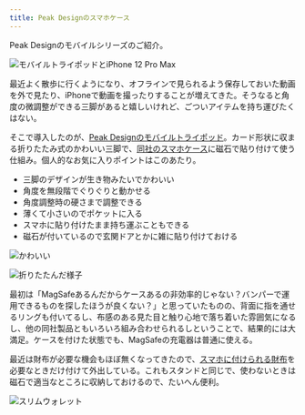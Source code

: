 ```yaml
---
title: Peak Designのスマホケース
---
```

Peak Designのモバイルシリーズのご紹介。

![](https://lh6.googleusercontent.com/yD8BFelTdsNcz8jUUaJa5WQjWna_9BJtTbHcy-9hOHkv2KKBV_GwYuWne0biaJmrwkWrPIj4-JKPq2ew1qsxBIl6V7ijCBFinNnKv6AxfCVcMn5jjAiBPhFENUrExDO7WisAah2rpkylxJ0a8QatsQ "モバイルトライポッドとiPhone 12 Pro Max")

最近よく散歩に行くようになり、オフラインで見られるよう保存しておいた動画を外で見たり、iPhoneで動画を撮ったりすることが増えてきた。そうなると角度の微調整ができる三脚があると嬉しいけれど、ごついアイテムを持ち運びたくはない。

そこで導入したのが、[Peak Designのモバイルトライポッド](https://www.amazon.co.jp/dp/B09FRZPLL3)。カード形状に収まる折りたたみ式のかわいい三脚で、[同社のスマホケース](https://www.amazon.co.jp/dp/B09FP3HP7Z?)に磁石で貼り付けて使う仕組み。個人的なお気に入りポイントはこのあたり。

*   三脚のデザインが生き物みたいでかわいい
*   角度を無段階でぐりぐりと動かせる
*   角度調整時の硬さまで調整できる
*   薄くて小さいのでポケットに入る
*   スマホに貼り付けたまま持ち運ぶこともできる
*   磁石が付いているので玄関ドアとかに雑に貼り付けておける

![](https://lh6.googleusercontent.com/v7otuUaoMttxhv0eeSJghMhf8xBisR5iNUulgAjl9bFOwjnDOJtJqQ1HDRrBB9L91D66rMWxiejPYgA29TG92Rx-xQcklwd1UtG6Tx6vZIllTT6wC18JfmB88q8lm_Ao5CbyHluyt8yVI50rbPBwvw "かわいい")

![](https://lh3.googleusercontent.com/EouNrmcg69Hz3eRjeo8axp4CrSMw0x1rX2ZRPpCwXR3GCjrRHB8OHlgigBNwAR1nqVuQkm3EpkA4Ihlafus5QgqyGXW4-JJbhw5XK1l4btJGrvv0o0oMzfblyj1gKHehHGhbJEN8rFFmiXh53KSnMg "折りたたんだ様子")

最初は「MagSafeあるんだからケースあるの非効率的じゃない？バンパーで運用できるものを探したほうが良くない？」と思っていたものの、背面に指を通せるリングも付いてるし、布感のある見た目と触り心地で落ち着いた雰囲気になるし、他の同社製品ともいろいろ組み合わせられるしということで、結果的には大満足。ケースを付けた状態でも、MagSafeの充電器は普通に使える。

最近は財布が必要な機会もほぼ無くなってきたので、[スマホに付けられる財布](https://www.amazon.co.jp/dp/B09FSGW671)を必要なときだけ付けて外出している。これもスタンドと同じで、使わないときは磁石で適当なところに収納しておけるので、たいへん便利。

![](https://lh5.googleusercontent.com/dL6EY1JjChPUqmAIOuCcbk7GAbG_7f6psasvI3MdeqqqW3XuzNBocYDYvdD9OL5t2734iw1b7n9whjZUebTYPo0M3yQoZybBQjjKn7bOL2vKAJ2vKoN-38HhPWFMbtwnk4VLJkQdO0aCgn2db96-UQ "スリムウォレット")
